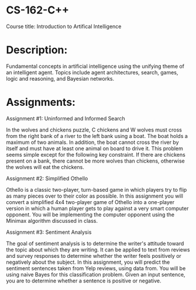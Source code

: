 # CS-162-C++
Course title: Introduction to Artifical Intelligence


# Description:

Fundamental concepts in artificial intelligence using the unifying theme of an intelligent agent. Topics include agent architectures, search, games, logic and reasoning, and Bayesian networks.


# Assignments:

Assignment #1: Uninformed and Informed Search


In the wolves and chickens puzzle, C chickens and W wolves must cross from the right bank of a river to the left bank using a boat. The boat holds a maximum of two animals. In addition, the boat cannot cross the river by itself and must have at least one animal on board to drive it. This problem seems simple except for the following key constraint. If there are chickens present on a bank, there cannot be more wolves than chickens, otherwise the wolves will eat the chickens.




Assignment #2: Simplified Othello


Othello is a classic two-player, turn-based game in which players try to flip as many pieces over to their color as possible. In this assignment you will convert a simplified 4x4 two-player game of Othello into a one-player version in which a human player gets to play against a very smart computer opponent. You will be implementing the computer opponent using the Minimax algorithm discussed in class.




Assignment #3: Sentiment Analysis


The goal of sentiment analysis is to determine the writer's attitude toward the topic about which they are writing. It can be applied to text from reviews and survey responses to determine whether the writer feels positively or negatively about the subject. In this assignment, you will predict the sentiment sentences taken from Yelp reviews, using data from. You will be using naive Bayes for this classification problem. Given an input sentence, you are to determine whether a sentence is positive or negative.
